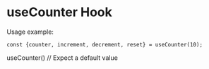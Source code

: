 # useCounter Hook


Usage example:

```
const {counter, increment, decrement, reset} = useCounter(10);

```

useCounter() // Expect a default value